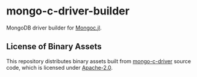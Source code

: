 # mongo-c-driver-builder

MongoDB driver builder for [Mongoc.jl](https://github.com/felipenoris/Mongoc.jl).

## License of Binary Assets

This repository distributes binary assets built from [mongo-c-driver](https://github.com/mongodb/mongo-c-driver) source code,
which is licensed under [Apache-2.0](https://github.com/mongodb/mongo-c-driver/blob/master/COPYING).
